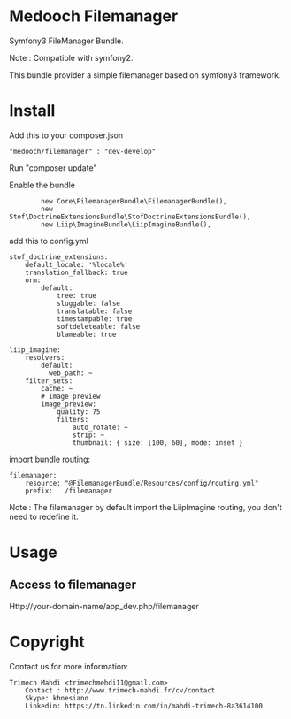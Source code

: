 # Medooch Filemanager

Symfony3 FileManager Bundle.

Note : Compatible with symfony2.

This bundle provider a simple filemanager based on symfony3 framework.

# Install

Add this to your composer.json

    "medooch/filemanager" : "dev-develop"
    
Run "composer update"

Enable the bundle

            new Core\FilemanagerBundle\FilemanagerBundle(),
            new Stof\DoctrineExtensionsBundle\StofDoctrineExtensionsBundle(),
            new Liip\ImagineBundle\LiipImagineBundle(),
            
add this to config.yml
    
    stof_doctrine_extensions:
        default_locale: '%locale%'
        translation_fallback: true
        orm:
            default:
                tree: true
                sluggable: false
                translatable: false
                timestampable: true
                softdeleteable: false
                blameable: true
                
    liip_imagine:
        resolvers:
            default:
              web_path: ~
        filter_sets:
            cache: ~
            # Image preview
            image_preview:
                quality: 75
                filters:
                    auto_rotate: ~
                    strip: ~
                    thumbnail: { size: [100, 60], mode: inset }
                    
import bundle routing:
    
    filemanager:
        resource: "@FilemanagerBundle/Resources/config/routing.yml"
        prefix:   /filemanager
        
Note : The filemanager by default import the LiipImagine routing, you don't need to redefine it.


# Usage

Access to filemanager
-----------
Http://your-domain-name/app_dev.php/filemanager


# Copyright

Contact us for more information:

    Trimech Mahdi <trimechmehdi11@gmail.com>
        Contact : http://www.trimech-mahdi.fr/cv/contact
        Skype: khnesiano
        Linkedin: https://tn.linkedin.com/in/mahdi-trimech-8a3614100 
